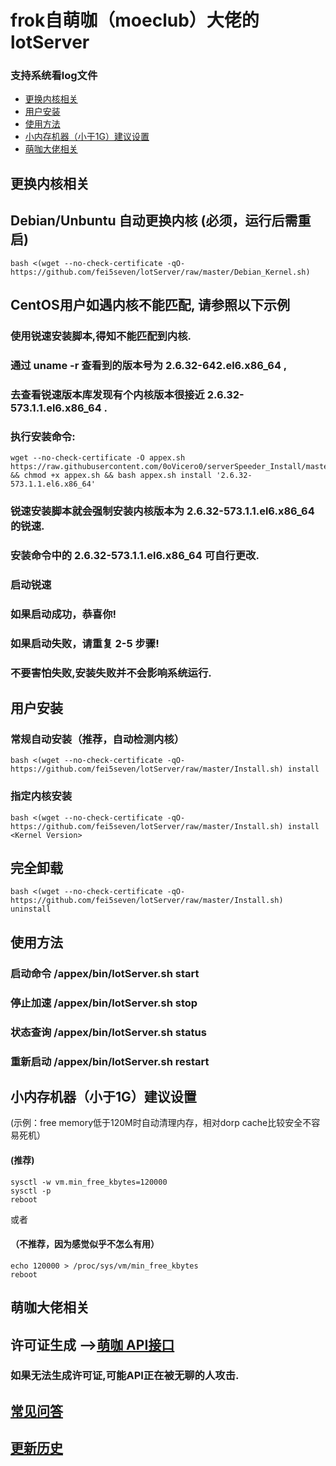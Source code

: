 # frok自萌咖（moeclub）大佬的lotServer
### 支持系统看log文件

  * [更换内核相关](#更换内核相关)
  * [用户安装](#用户安装)
  * [使用方法](#使用方法)
  * [小内存机器（小于1G）建议设置](#小内存机器（小于1G）建议设置)
  * [萌咖大佬相关](#萌咖大佬相关)


## 更换内核相关
## Debian/Unbuntu 自动更换内核 (必须，运行后需重启)
```
bash <(wget --no-check-certificate -qO- https://github.com/fei5seven/lotServer/raw/master/Debian_Kernel.sh)
```



## CentOS用户如遇内核不能匹配, 请参照以下示例
### 使用锐速安装脚本,得知不能匹配到内核.
### 通过 uname -r 查看到的版本号为 2.6.32-642.el6.x86_64 ,
### 去查看锐速版本库发现有个内核版本很接近 2.6.32-573.1.1.el6.x86_64 .
### 执行安装命令:
```
wget --no-check-certificate -O appex.sh https://raw.githubusercontent.com/0oVicero0/serverSpeeder_Install/master/appex.sh && chmod +x appex.sh && bash appex.sh install '2.6.32-573.1.1.el6.x86_64'
```
### 锐速安装脚本就会强制安装内核版本为 2.6.32-573.1.1.el6.x86_64 的锐速.
### 安装命令中的 2.6.32-573.1.1.el6.x86_64 可自行更改.
### 启动锐速
### 如果启动成功，恭喜你!
### 如果启动失败，请重复 2-5 步骤!
### 不要害怕失败,安装失败并不会影响系统运行.



## 用户安装
### 常规自动安装（推荐，自动检测内核）
```
bash <(wget --no-check-certificate -qO- https://github.com/fei5seven/lotServer/raw/master/Install.sh) install
```

### 指定内核安装
```
bash <(wget --no-check-certificate -qO- https://github.com/fei5seven/lotServer/raw/master/Install.sh) install <Kernel Version>
```

## 完全卸载
```
bash <(wget --no-check-certificate -qO- https://github.com/fei5seven/lotServer/raw/master/Install.sh) uninstall
```




## 使用方法
### 启动命令 /appex/bin/lotServer.sh start
### 停止加速 /appex/bin/lotServer.sh stop
### 状态查询 /appex/bin/lotServer.sh status
### 重新启动 /appex/bin/lotServer.sh restart



## 小内存机器（小于1G）建议设置
(示例：free memory低于120M时自动清理内存，相对dorp cache比较安全不容易死机）
#### (推荐)

```
sysctl -w vm.min_free_kbytes=120000
sysctl -p
reboot
```
或者
#### （不推荐，因为感觉似乎不怎么有用）
```
echo 120000 > /proc/sys/vm/min_free_kbytes
reboot
```



## 萌咖大佬相关

## 许可证生成 -->[萌咖 API接口](https://moeclub.org/api)  
### 如果无法生成许可证,可能API正在被无聊的人攻击.

## [常见问答](https://github.com/MoeClub/lotServer/wiki)     

## [更新历史](http://download.appexnetworks.com.cn/releaseNotes/)     

  
